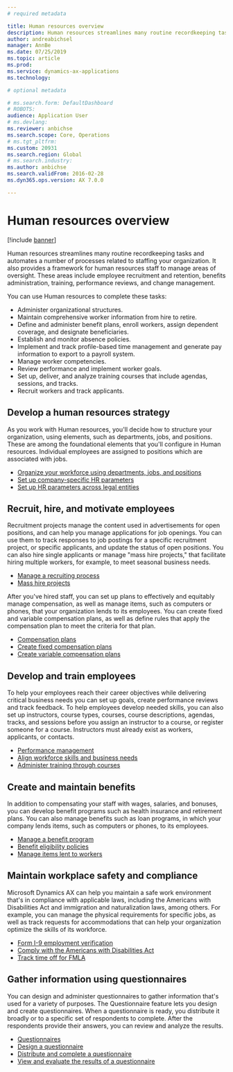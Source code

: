 ```yaml
---
# required metadata

title: Human resources overview
description: Human resources streamlines many routine recordkeeping tasks and automates a number of processes related to staffing your organization. It also provides a framework for human resources staff to manage areas of oversight. These areas include employee recruitment and retention, benefits administration, training, performance reviews, and change management.
author: andreabichsel
manager: AnnBe
ms.date: 07/25/2019
ms.topic: article
ms.prod: 
ms.service: dynamics-ax-applications
ms.technology: 

# optional metadata

# ms.search.form: DefaultDashboard
# ROBOTS: 
audience: Application User
# ms.devlang: 
ms.reviewer: anbichse
ms.search.scope: Core, Operations
# ms.tgt_pltfrm: 
ms.custom: 20931
ms.search.region: Global
# ms.search.industry: 
ms.author: anbichse
ms.search.validFrom: 2016-02-28
ms.dyn365.ops.version: AX 7.0.0

---
```


# Human resources overview

[!include [banner](../includes/banner.md)]

Human resources streamlines many routine recordkeeping tasks and automates a number of processes related to staffing your organization. It also provides a framework for human resources staff to manage areas of oversight. These areas include employee recruitment and retention, benefits administration, training, performance reviews, and change management.

You can use Human resources to complete these tasks:

+ Administer organizational structures.
+ Maintain comprehensive worker information from hire to retire.
+ Define and administer benefit plans, enroll workers, assign dependent coverage, and designate beneficiaries.
+ Establish and monitor absence policies.
+ Implement and track profile-based time management and generate pay information to export to a payroll system.
+ Manage worker competencies.
+ Review performance and implement worker goals.
+ Set up, deliver, and analyze training courses that include agendas, sessions, and tracks.
+ Recruit workers and track applicants.

## Develop a human resources strategy

As you work with Human resources, you'll decide how to structure your organization, using elements, such as departments, jobs, and positions. These are among the foundational elements that you'll configure in Human resources. Individual employees are assigned to positions which are associated with jobs.

- [Organize your workforce using departments, jobs, and positions](../../talent/departments-jobs-positions.md)
- [Set up company-specific HR parameters](../../talent/set-up-company-specific-hr-parameters.md)
- [Set up HR parameters across legal entities](../../talent/set-up-hr-parameters-across-legal-entities.md)

## Recruit, hire, and motivate employees

Recruitment projects manage the content used in advertisements for open positions, and can help you manage applications for job openings. You can use them to track responses to job postings for a specific recruitment project, or specific applicants, and update the status of open positions. You can also hire single applicants or manage "mass hire projects," that facilitate hiring multiple workers, for example, to meet seasonal business needs.

- [Manage a recruiting process](manage-recruiting-process.md)
- [Mass hire projects](mass-hire-projects.md) 

After you've hired staff, you can set up plans to effectively and equitably manage compensation, as well as manage items, such as computers or phones, that your organization lends to its employees. You can create fixed and variable compensation plans, as well as define rules that apply the compensation plan to meet the criteria for that plan.

- [Compensation plans](../../talent/compensation-plans.md)
- [Create fixed compensation plans](../../talent/create-fixed-compensation-plans.md)
- [Create variable compensation plans](../../talent/create-variable-compensation-plans.md)

## Develop and train employees

To help your employees reach their career objectives while delivering critical business needs you can set up goals, create performance reviews and track feedback. To help employees develop needed skills, you can also set up instructors, course types, courses, course descriptions, agendas, tracks, and sessions before you assign an instructor to a course, or register someone for a course. Instructors must already exist as workers, applicants, or contacts.

- [Performance management](../../talent/performance-management-overview.md)
- [Align workforce skills and business needs](../../talent/skills.md)
- [Administer training through courses](../../talent/courses.md)

## Create and maintain benefits

In addition to compensating your staff with wages, salaries, and bonuses, you can develop benefit programs such as health insurance and retirement plans. You can also manage benefits such as loan programs, in which your company lends items, such as computers or phones, to its employees.

- [Manage a benefit program](../../talent/manage-benefit-program.md)
- [Benefit eligibility policies](../../talent/benefit-eligibility-policies.md)
- [Manage items lent to workers](../../talent/loan-items.md)

## Maintain workplace safety and compliance

Microsoft Dynamics AX can help you maintain a safe work environment that's in compliance with applicable laws, including the Americans with Disabilities Act and immigration and naturalization laws, among others. For example, you can manage the physical requirements for specific jobs, as well as track requests for accommodations that can help your organization optimize the skills of its workforce.

- [Form I-9 employment verification](localizations/noam-usa-form-i-9-verification.md)
- [Comply with the Americans with Disabilities Act](localizations/noam-usa-comply-ada.md)
- [Track time off for FMLA](localizations/noam-usa-track-time-for-fmla.md)

## Gather information using questionnaires

You can design and administer questionnaires to gather information that's used for a variety of purposes. The Questionnaire feature lets you design and create questionnaires. When a questionnaire is ready, you distribute it broadly or to a specific set of respondents to complete. After the respondents provide their answers, you can review and analyze the results.

- [Questionnaires](../../talent/questionnaires.md)
- [Design a questionnaire](../../talent/design-questionnaires.md)
- [Distribute and complete a questionnaire](../../talent/distribute-questionnaires.md)
- [View and evaluate the results of a questionnaire](../../talent/evaluate-questionnaire-results.md)
